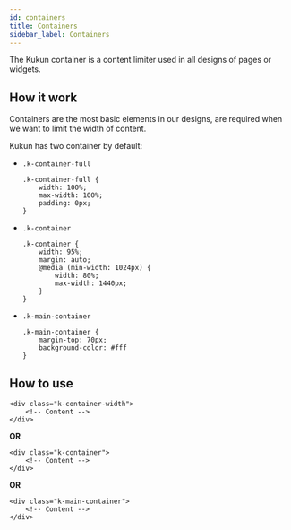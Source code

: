 ```yaml
---
id: containers
title: Containers
sidebar_label: Containers
---
```


The Kukun container is a content limiter used in all designs of pages or widgets.

## How it work
Containers are the most basic elements in our designs, are required when we want to limit the width of content.

Kukun has two container by default:

- `.k-container-full`
    ```
    .k-container-full { 
        width: 100%;
        max-width: 100%; 
        padding: 0px;
    }
    ```
- `.k-container`

    ```
    .k-container {
        width: 95%;
        margin: auto;
        @media (min-width: 1024px) {
            width: 80%;
            max-width: 1440px;
        }
    }
    ```
- `.k-main-container`  

    ```
    .k-main-container {
        margin-top: 70px;
        background-color: #fff
    }
    ```

## How to use
```
<div class="k-container-width">
    <!-- Content -->
</div>
```
**OR**
```
<div class="k-container">
    <!-- Content -->
</div>
```
**OR**
```
<div class="k-main-container">
    <!-- Content -->
</div>
```
